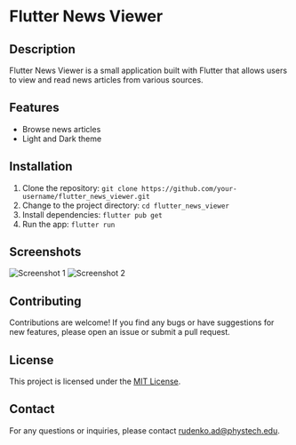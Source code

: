 # Flutter News Viewer

## Description
Flutter News Viewer is a small application built with Flutter that allows users to view and read news articles from various sources.

## Features
- Browse news articles
- Light and Dark theme

## Installation
1. Clone the repository: `git clone https://github.com/your-username/flutter_news_viewer.git`
2. Change to the project directory: `cd flutter_news_viewer`
3. Install dependencies: `flutter pub get`
4. Run the app: `flutter run`

## Screenshots
![Screenshot 1](screenshots/screenshot1.png)
![Screenshot 2](screenshots/screenshot2.png)

## Contributing
Contributions are welcome! If you find any bugs or have suggestions for new features, please open an issue or submit a pull request.

## License
This project is licensed under the [MIT License](LICENSE).

## Contact
For any questions or inquiries, please contact [rudenko.ad@phystech.edu](mailto:rudenko.ad@phystech.edu).
